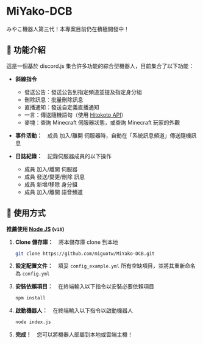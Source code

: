 # MiYako-DCB

みやこ機器人第三代！本專案目前仍在積極開發中！

## 🔰 功能介紹

這是一個基於 discord.js 集合許多功能的綜合型機器人，目前集合了以下功能：

- **斜線指令**
  - 發送公告：發送公告到指定頻道並提及指定身分組
  - 刪除訊息：批量刪除訊息
  - 直播通知：發送自定義直播通知
  - 一言：傳送隨機語句（使用 [Hitokoto API](https://hitokoto.cn/)）
  - 麥塊：查詢 Minecraft 伺服器狀態，或查詢 Minecraft 玩家的外觀

- **事件活動：**　成員 加入/離開 伺服器時，自動在「系統訊息頻道」傳送隨機訊息

- **日誌紀錄：**　記錄伺服器成員的以下操作
  - 成員 加入/離開 伺服器
  - 成員 發送/變更/刪除 訊息
  - 成員 新增/移除 身分組
  - 成員 加入/離開 語音頻道

## 🚀 使用方式

**推薦使用 [Node JS](https://nodejs.org/) (`v18`)**

1. **Clone 儲存庫：**　將本儲存庫 clone 到本地

    ```bash
    git clone https://github.com/miguotw/MiYako-DCB.git
    ```

2. **設定配置文件：**　填妥 `config_example.yml` 所有空缺項目，並將其重新命名為 `config.yml`

4. **安裝依賴項目：**　在終端輸入以下指令以安裝必要依賴項目

    ```bash
    npm install
    ```

5. **啟動機器人：**　在終端輸入以下指令以啟動機器人

    ```bash
    node index.js
    ```

6. **完成！**　您可以將機器人部屬到本地或雲端主機！
